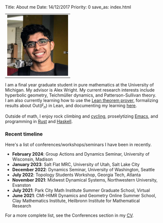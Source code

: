 Title: About me
Date: 14/12/2017
Priority: 0
save_as: index.html

<table class="image">
<tr><td><img src="../images/photo.jpg" alt="drawing" width="200"/></td></tr>
</table>

I am a final year graduate student in pure mathematics at the University of Michigan. My advisor is Alex Wright.
My current research interests include hyperbolic geometry, Teichmüller dynamics, and Patterson-Sullivan theory.
I am also currently learning how to use the [Lean theorem prover](https://lean-lang.org/), formalizing results about $\mathrm{Out}(F_n)$ in Lean, and documenting my learning [here](tag/lean.html).

Outside of math, I enjoy rock climbing and [cycling](pages/cycling.html), proselytizing [Emacs](https://www.gnu.org/software/emacs/), and programming in [Rust](https://www.rust-lang.org/) and [Haskell](https://www.haskell.org/).

### Recent timeline
Here's a list of conferences/workshops/seminars I have been in recently.

- **February 2024**: Group Actions and Dynamics Seminar, University of Wisconsin, Madison
- **January 2023**: Salt Flat MRC, University of Utah, Salt Lake City
- **December 2022**: Dynamics Seminar, University of Washington, Seattle
- **July 2022**: Topology Students Workshop, Georgia Tech, Atlanta
- **November 2021**: Midwest Dynamical Systems, Northwestern University, Evanston
- **July 2021**: Park City Math Institute Summer Graduate School, Virtual
- **June 2021**: CMI-HIMR Dynamics and Geometry Online Summer School, Clay Mathematics Institute, Heilbronn Institute for Mathematical Research

For a more complete list, see the Conferences section in my [CV](pages/cv.html).
<!-- ### Quick links -->

<!-- These are some articles and notes I have written in the past which I'm too lazy to rewrite on my -->
<!-- blog. My [university homepage](http://www-personal.umich.edu/~saykhan/notes.html) has a more up to date -->
<!-- list of articles. -->

<!-- - [Summary](pdfs/thesis_summary/thesis-summary.pdf) of my undergraduate final year project -->
<!-- which dealt with the Laplacian on Riemannian manifolds. -->
<!-- - [Notes](pdfs/ggd_notes/spherical_geometry.pdf) on spherical geometry I took -->
<!-- at GGD 2017. -->
<!-- - [Article](pdfs/articles/technical_results.pdf) containing some -->
<!--   technical results in homotopy theory. -->
<!-- - [Article](pdfs/articles/weyls.pdf) on Weyl's equidistribution theorem. -->
<!-- - [Article](pdfs/articles/roths.pdf) on Roth's theorem on existence of -->
<!--   three-term arithmetic progressions in positive density subsets of natural -->
<!--   numbers. -->
